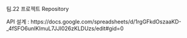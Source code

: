 팀.22 프로젝트 Repository 


<div>API 설계 : https://docs.google.com/spreadsheets/d/1rgGFkdOszaaKD-_4fSFO6unIKImuL7JJI026zKLDUzs/edit#gid=0</div>

